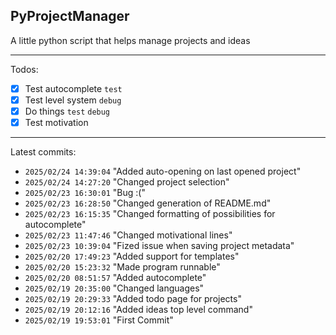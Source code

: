 ## PyProjectManager
A little python script that helps manage projects and ideas

---

Todos:
 - [x] Test autocomplete `test`
 - [x] Test level system `debug`
 - [x] Do things `test` `debug`
 - [x] Test motivation 

---

Latest commits:
 - `2025/02/24 14:39:04` "Added auto-opening on last opened project"
 - `2025/02/24 14:27:20` "Changed project selection"
 - `2025/02/23 16:30:01` "Bug :("
 - `2025/02/23 16:28:50` "Changed generation of README.md"
 - `2025/02/23 16:15:35` "Changed formatting of possibilities for autocomplete"
 - `2025/02/23 11:47:46` "Changed motivational lines"
 - `2025/02/23 10:39:04` "Fized issue when saving project metadata"
 - `2025/02/20 17:49:23` "Added support for templates"
 - `2025/02/20 15:23:32` "Made program runnable"
 - `2025/02/20 08:51:57` "Added autocomplete"
 - `2025/02/19 20:35:00` "Changed languages"
 - `2025/02/19 20:29:33` "Added todo page for projects"
 - `2025/02/19 20:12:16` "Added ideas top level command"
 - `2025/02/19 19:53:01` "First Commit"
